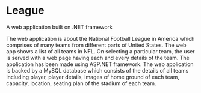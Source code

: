 # League
A web application built on .NET framework

The web application is about the National Football League in America which comprises of many teams from different parts of United States. The web app shows a list of all teams in NFL. On selecting a particular team, the user is served with a web page having each and every details of the team. The application has been made using ASP.NET framework. The web application is backed by a MySQL database which consists of the details of all teams including player, player details, images of home ground of each team, capacity, location, seating plan of the stadium of each team.
